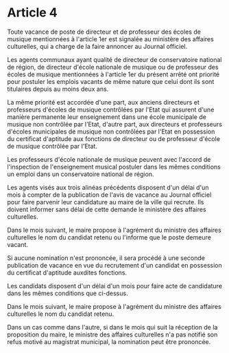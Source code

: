 # Article 4

Toute vacance de poste de directeur et de professeur des écoles de musique mentionnées à l'article 1er est signalée au ministère des affaires culturelles, qui a charge de la faire annoncer au Journal officiel.

Les agents communaux ayant qualité de directeur de conservatoire national de région, de directeur d'école nationale de musique ou de professeur des écoles de musique mentionnées à l'article 1er du présent arrêté ont priorité pour postuler les emplois vacants de même nature que celui dont ils sont titulaires depuis au moins deux ans.

La même priorité est accordée d'une part, aux anciens directeurs et professeurs d'écoles de musique contrôlées par l'Etat qui assurent d'une manière permanente leur enseignement dans une école municipale de musique non contrôlée par l'Etat, d'autre part, aux directeurs et professeurs d'écoles municipales de musique non contrôlées par l'Etat en possession du certificat d'aptitude aux fonctions de directeur ou de professeur d'école de musique contrôlée par l'Etat.

Les professeurs d'école nationale de musique peuvent avec l'accord de l'inspection de l'enseignement musical postuler dans les mêmes conditions un emploi dans un conservatoire national de région.

Les agents visés aux trois alinéas précédents disposent d'un délai d'un mois à compter de la publication de l'avis de vacance au Journal officiel pour faire parvenir leur candidature au maire de la ville qui recrute. Ils doivent informer sans délai de cette demande le ministère des affaires culturelles.

Dans le mois suivant, le maire propose à l'agrément du ministre des affaires culturelles le nom du candidat retenu ou l'informe que le poste demeure vacant.

Si aucune nomination n'est prononcée, il sera procédé à une seconde publication de vacance en vue du recrutement d'un candidat en possession du certificat d'aptitude auxdites fonctions.

Les candidats disposent d'un délai d'un mois pour faire acte de candidature dans les mêmes conditions que ci-dessus.

Dans le mois suivant, le maire propose à l'agrément du ministre des affaires culturelles le nom du candidat retenu.

Dans un cas comme dans l'autre, si dans le mois qui suit la réception de la proposition du maire, le ministre des affaires culturelles n'a pas notifié son refus motivé au magistrat municipal, la nomination peut être prononcée.
